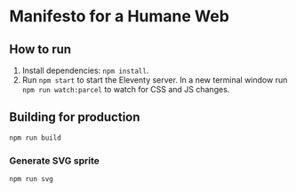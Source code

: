 # Manifesto for a Humane Web

## How to run

1. Install dependencies: `npm install`.
2. Run `npm start` to start the Eleventy server. In a new terminal window run `npm run watch:parcel` to watch for CSS and JS changes.

## Building for production

```zsh
npm run build
```

### Generate SVG sprite

```zsh
npm run svg
```
